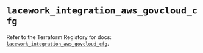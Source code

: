 # `lacework_integration_aws_govcloud_cfg`

Refer to the Terraform Registory for docs: [`lacework_integration_aws_govcloud_cfg`](https://registry.terraform.io/providers/lacework/lacework/1.15.0/docs/resources/integration_aws_govcloud_cfg).
